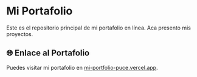 # Mi Portafolio

Este es el repositorio principal de mi portafolio en línea. Aca presento mis proyectos.

## 🌐 Enlace al Portafolio

Puedes visitar mi portafolio en [mi-portfolio-puce.vercel.app](https://mi-portfolio-puce.vercel.app/).